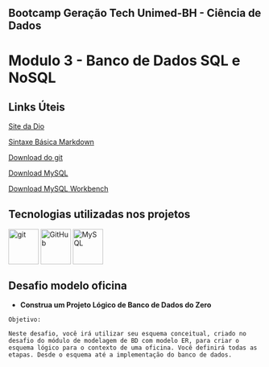 ## Bootcamp Geração Tech Unimed-BH - Ciência de Dados



# **Modulo 3** - Banco de Dados SQL e NoSQL





## Links Úteis

[Site da Dio](https://dio.me/)

[Sintaxe Básica Markdown](https://www.markdownguide.org/basic-syntax/)

[Download do git](https://git-scm.com/downloads)

[Download MySQL](https://dev.mysql.com/downloads/mysql/8.0.html)

[Download MySQL Workbench](https://dev.mysql.com/downloads/workbench/)



## Tecnologias utilizadas nos projetos

<div style="display: inline_block">
<img align="center" alt="git" height="70" width="60" src="https://cdn.jsdelivr.net/gh/devicons/devicon/icons/git/git-original-wordmark.svg"/>
<img align="center" alt="GitHub" height="70" width="60" src="https://cdn.jsdelivr.net/gh/devicons/devicon/icons/github/github-original-wordmark.svg" />
<img align="center" alt="MySQL" height="70" width="60"  src="https://cdn.jsdelivr.net/gh/devicons/devicon/icons/mysql/mysql-original-wordmark.svg" />
</div>




## Desafio modelo oficina 

- **Construa um Projeto Lógico de Banco de Dados do Zero**

```
Objetivo:

Neste desafio, você irá utilizar seu esquema conceitual, criado no desafio do módulo de modelagem de BD com modelo ER, para criar o esquema lógico para o contexto de uma oficina. Você definirá todas as etapas. Desde o esquema até a implementação do banco de dados.

```

